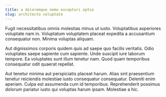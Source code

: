 ```yaml
---
title: a doloremque nemo excepturi optio
slug: architecto voluptate
---
```


Fugit necessitatibus omnis molestias minus ut iusto. Voluptatibus asperiores voluptate nam in. Voluptatum voluptatem placeat expedita a accusantium consequatur non. Minima voluptas aliquam.

Aut dignissimos corporis quidem quis ad saepe quo facilis veritatis. Odio voluptates saepe sapiente cum sapiente. Unde suscipit iure laborum tempore. Ea voluptates sunt illum tenetur nam. Quod quam temporibus consequatur odit quaerat repellat.

Aut tenetur minima aut perspiciatis placeat harum. Alias sint praesentium tenetur reiciendis molestiae iusto consequatur consequatur. Deleniti enim aperiam. Culpa est assumenda cum id temporibus. Reprehenderit possimus dolorum pariatur iusto qui voluptas harum ipsam. Molestiae a hic.
